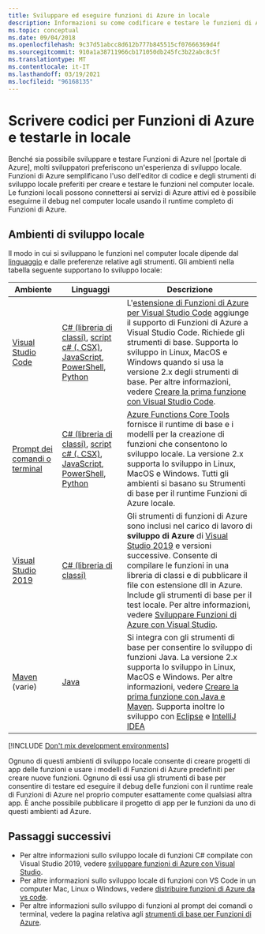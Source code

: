 ```yaml
---
title: Sviluppare ed eseguire funzioni di Azure in locale
description: Informazioni su come codificare e testare le funzioni di Azure nel computer locale prima di eseguirle in funzioni di Azure.
ms.topic: conceptual
ms.date: 09/04/2018
ms.openlocfilehash: 9c37d51abcc8d612b777b845515cf07666369d4f
ms.sourcegitcommit: 910a1a38711966cb171050db245fc3b22abc8c5f
ms.translationtype: MT
ms.contentlocale: it-IT
ms.lasthandoff: 03/19/2021
ms.locfileid: "96168135"
---
```

# <a name="code-and-test-azure-functions-locally"></a>Scrivere codici per Funzioni di Azure e testarle in locale

Benché sia possibile sviluppare e testare Funzioni di Azure nel [portale di Azure], molti sviluppatori preferiscono un'esperienza di sviluppo locale. Funzioni di Azure semplificano l'uso dell'editor di codice e degli strumenti di sviluppo locale preferiti per creare e testare le funzioni nel computer locale. Le funzioni locali possono connettersi ai servizi di Azure attivi ed è possibile eseguirne il debug nel computer locale usando il runtime completo di Funzioni di Azure.

## <a name="local-development-environments"></a>Ambienti di sviluppo locale

Il modo in cui si sviluppano le funzioni nel computer locale dipende dal [linguaggio](supported-languages.md) e dalle preferenze relative agli strumenti. Gli ambienti nella tabella seguente supportano lo sviluppo locale:

|Ambiente                              |Linguaggi         |Descrizione|
|-----------------------------------------|------------|---|
|[Visual Studio Code](functions-develop-vs-code.md)| [C# (libreria di classi)](functions-dotnet-class-library.md), [script c# (. CSX)](functions-reference-csharp.md), [JavaScript](functions-reference-node.md), [PowerShell](./create-first-function-vs-code-powershell.md), [Python](functions-reference-python.md) | L'[estensione di Funzioni di Azure per Visual Studio Code](https://marketplace.visualstudio.com/items?itemName=ms-azuretools.vscode-azurefunctions) aggiunge il supporto di Funzioni di Azure a Visual Studio Code. Richiede gli strumenti di base. Supporta lo sviluppo in Linux, MacOS e Windows quando si usa la versione 2.x degli strumenti di base. Per altre informazioni, vedere [Creare la prima funzione con Visual Studio Code](./create-first-function-vs-code-csharp.md). |
| [Prompt dei comandi o terminal](functions-run-local.md) | [C# (libreria di classi)](functions-dotnet-class-library.md), [script c# (. CSX)](functions-reference-csharp.md), [JavaScript](functions-reference-node.md), [PowerShell](functions-reference-powershell.md), [Python](functions-reference-python.md) | [Azure Functions Core Tools] fornisce il runtime di base e i modelli per la creazione di funzioni che consentono lo sviluppo locale. La versione 2.x supporta lo sviluppo in Linux, MacOS e Windows. Tutti gli ambienti si basano su Strumenti di base per il runtime Funzioni di Azure locale. |
| [Visual Studio 2019](functions-develop-vs.md) | [C# (libreria di classi)](functions-dotnet-class-library.md) | Gli strumenti di funzioni di Azure sono inclusi nel carico di lavoro di **sviluppo di Azure** di [Visual Studio 2019](https://www.visualstudio.com/vs/) e versioni successive. Consente di compilare le funzioni in una libreria di classi e di pubblicare il file con estensione dll in Azure. Include gli strumenti di base per il test locale. Per altre informazioni, vedere [Sviluppare Funzioni di Azure con Visual Studio](functions-develop-vs.md). |
| [Maven](./create-first-function-cli-java.md) (varie) | [Java](functions-reference-java.md) | Si integra con gli strumenti di base per consentire lo sviluppo di funzioni Java. La versione 2.x supporta lo sviluppo in Linux, MacOS e Windows. Per altre informazioni, vedere [Creare la prima funzione con Java e Maven](./create-first-function-cli-java.md). Supporta inoltre lo sviluppo con [Eclipse](functions-create-maven-eclipse.md) e [IntelliJ IDEA](functions-create-maven-intellij.md) |

[!INCLUDE [Don't mix development environments](../../includes/functions-mixed-dev-environments.md)]

Ognuno di questi ambienti di sviluppo locale consente di creare progetti di app delle funzioni e usare i modelli di Funzioni di Azure predefiniti per creare nuove funzioni. Ognuno di essi usa gli strumenti di base per consentire di testare ed eseguire il debug delle funzioni con il runtime reale di Funzioni di Azure nel proprio computer esattamente come qualsiasi altra app. È anche possibile pubblicare il progetto di app per le funzioni da uno di questi ambienti ad Azure.

## <a name="next-steps"></a>Passaggi successivi

+ Per altre informazioni sullo sviluppo locale di funzioni C# compilate con Visual Studio 2019, vedere [sviluppare funzioni di Azure con Visual Studio](functions-develop-vs.md).
+ Per altre informazioni sullo sviluppo locale di funzioni con VS Code in un computer Mac, Linux o Windows, vedere [distribuire funzioni di Azure da vs code](/azure/developer/javascript/tutorial-vscode-serverless-node-01).
+ Per altre informazioni sullo sviluppo di funzioni al prompt dei comandi o terminal, vedere la pagina relativa agli [strumenti di base per Funzioni di Azure](functions-run-local.md).

<!-- LINKS -->

[Azure Functions Core Tools]: https://www.npmjs.com/package/azure-functions-core-tools
[Azure portal]: https://portal.azure.com
[Node.js]: https://docs.npmjs.com/getting-started/installing-node#osx-or-windows